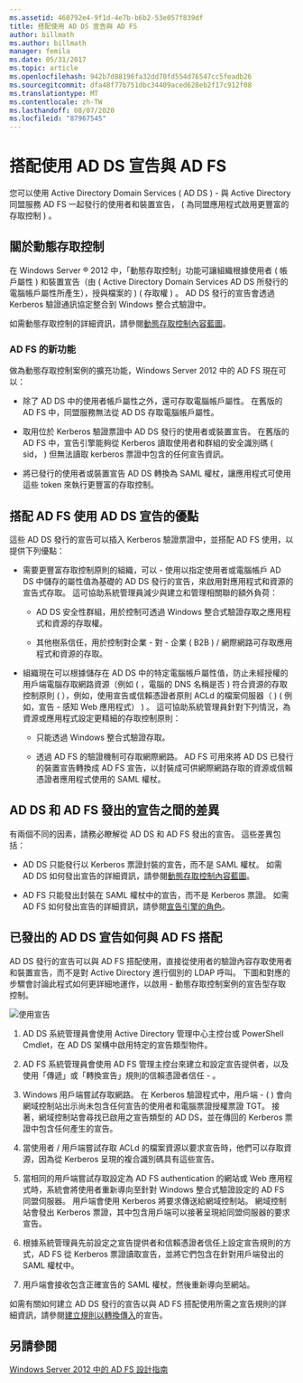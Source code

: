 ```yaml
---
ms.assetid: 460792e4-9f1d-4e7b-b6b2-53e057f839df
title: 搭配使用 AD DS 宣告與 AD FS
author: billmath
ms.author: billmath
manager: femila
ms.date: 05/31/2017
ms.topic: article
ms.openlocfilehash: 942b7d88196fa32dd70fd554d76547cc5feadb26
ms.sourcegitcommit: dfa48f77b751dbc34409aced628eb2f17c912f08
ms.translationtype: MT
ms.contentlocale: zh-TW
ms.lasthandoff: 08/07/2020
ms.locfileid: "87967545"
---
```

# <a name="using-ad-ds-claims-with-ad-fs"></a>搭配使用 AD DS 宣告與 AD FS


您可以使用 Active Directory Domain Services \( AD DS \) \- 與 Active Directory 同盟服務 AD FS 一起發行的使用者和裝置宣告， \( 為同盟應用程式啟用更豐富的存取控制 \) 。

## <a name="about-dynamic-access-control"></a>關於動態存取控制
在 Windows Server &reg; 2012 中，「動態存取控制」功能可讓組織根據使用者 \( 帳戶屬性 \) 和裝置宣告（由 \( Active Directory Domain Services AD DS 所發行的電腦帳戶屬性所產生），授與檔案的 \) \( 存取權 \) 。 AD DS 發行的宣告會透過 Kerberos 驗證通訊協定整合到 Windows 整合式驗證中。

如需動態存取控制的詳細資訊，請參閱[動態存取控制內容藍圖](../../solution-guides/Dynamic-Access-Control--Scenario-Overview.md#BKMK_APP)。

### <a name="whats-new-in-ad-fs"></a>AD FS 的新功能
做為動態存取控制案例的擴充功能，Windows Server 2012 中的 AD FS 現在可以：

-   除了 AD DS 中的使用者帳戶屬性之外，還可存取電腦帳戶屬性。 在舊版的 AD FS 中，同盟服務無法從 AD DS 存取電腦帳戶屬性。

-   取用位於 Kerberos 驗證票證中 AD DS 發行的使用者或裝置宣告。 在舊版的 AD FS 中，宣告引擎能夠從 Kerberos 讀取使用者和群組的安全識別碼 \( sid， \) 但無法讀取 kerberos 票證中包含的任何宣告資訊。

-   將已發行的使用者或裝置宣告 AD DS 轉換為 SAML 權杖，讓應用程式可使用這些 token 來執行更豐富的存取控制。

## <a name="benefits-of-using-ad-ds-claims-with-ad-fs"></a>搭配 AD FS 使用 AD DS 宣告的優點
這些 AD DS 發行的宣告可以插入 Kerberos 驗證票證中，並搭配 AD FS 使用，以提供下列優點：

-   需要更豐富存取控制原則的組織，可以 \- 使用以指定使用者或電腦帳戶 AD DS 中儲存的屬性值為基礎的 AD DS 發行的宣告，來啟用對應用程式和資源的宣告式存取。 這可協助系統管理員減少與建立和管理相關聯的額外負荷：

    -   AD DS 安全性群組，用於控制可透過 Windows 整合式驗證存取之應用程式和資源的存取權。

    -   其他樹系信任，用於控制對企業 \- 對 \- 企業 \( B2B \) \/ 網際網路可存取應用程式和資源的存取。

-   組織現在可以根據儲存在 AD DS 中的特定電腦帳戶屬性值，防止未經授權的用戶端電腦存取網路資源（例如 \( ，電腦的 DNS 名稱是否 \) 符合資源的存取控制原則 \( ），例如，使用宣告或信賴憑證者原則 ACLd 的檔案伺服器（ \) \( 例如，宣告 \- 感知 Web 應用程式） \) 。 這可協助系統管理員針對下列情況，為資源或應用程式設定更精細的存取控制原則：

    -   只能透過 Windows 整合式驗證存取。

    -   透過 AD FS 的驗證機制可存取網際網路。 AD FS 可用來將 AD DS 已發行的裝置宣告轉換成 AD FS 宣告，以封裝成可供網際網路存取的資源或信賴憑證者應用程式使用的 SAML 權杖。

## <a name="differences-between-ad-ds-and-ad-fs-issued-claims"></a>AD DS 和 AD FS 發出的宣告之間的差異
有兩個不同的因素，請務必瞭解從 AD DS 和 AD FS 發出的宣告。 這些差異包括：

-   AD DS 只能發行以 Kerberos 票證封裝的宣告，而不是 SAML 權杖。 如需 AD DS 如何發出宣告的詳細資訊，請參閱[動態存取控制內容藍圖](../../solution-guides/Dynamic-Access-Control--Scenario-Overview.md#BKMK_APP)。

-   AD FS 只能發出封裝在 SAML 權杖中的宣告，而不是 Kerberos 票證。 如需 AD FS 如何發出宣告的詳細資訊，請參閱[宣告引擎的角色](../../ad-fs/technical-reference/The-Role-of-the-Claims-Engine.md)。

## <a name="how-ad-ds-issued-claims-work-with-ad-fs"></a>已發出的 AD DS 宣告如何與 AD FS 搭配
AD DS 發行的宣告可以與 AD FS 搭配使用，直接從使用者的驗證內容存取使用者和裝置宣告，而不是對 Active Directory 進行個別的 LDAP 呼叫。 下圖和對應的步驟會討論此程式如何更詳細地運作，以啟用 \- 動態存取控制案例的宣告型存取控制。

![使用宣告](media/UsingADDSClaimswithADFS.gif)

1.  AD DS 系統管理員會使用 Active Directory 管理中心主控台或 PowerShell Cmdlet，在 AD DS 架構中啟用特定的宣告類型物件。

2.  AD FS 系統管理員會使用 AD FS 管理主控台來建立和設定宣告提供者，以及使用「傳遞」或「轉換宣告」規則的信賴憑證者信任 \- 。

3.  Windows 用戶端嘗試存取網路。 在 Kerberos 驗證程式中，用戶端 \- \( \) 會向網域控制站出示尚未包含任何宣告的使用者和電腦票證授權票證 TGT。 接著，網域控制站會尋找已啟用之宣告類型的 AD DS，並在傳回的 Kerberos 票證中包含任何產生的宣告。

4.  當使用者 \/ 用戶端嘗試存取 ACLd 的檔案資源以要求宣告時，他們可以存取資源，因為從 Kerberos 呈現的複合識別碼具有這些宣告。

5.  當相同的用戶端嘗試存取設定為 AD FS authentication 的網站或 Web 應用程式時，系統會將使用者重新導向至針對 Windows 整合式驗證設定的 AD FS 同盟伺服器。 用戶端會使用 Kerberos 將要求傳送給網域控制站。 網域控制站會發出 Kerberos 票證，其中包含用戶端可以接著呈現給同盟伺服器的要求宣告。

6.  根據系統管理員先前設定之宣告提供者和信賴憑證者信任上設定宣告規則的方式，AD FS 從 Kerberos 票證讀取宣告，並將它們包含在針對用戶端發出的 SAML 權杖中。

7.  用戶端會接收包含正確宣告的 SAML 權杖，然後重新導向至網站。

如需有關如何建立 AD DS 發行的宣告以與 AD FS 搭配使用所需之宣告規則的詳細資訊，請參閱[建立規則以轉換傳入](../../ad-fs/operations/Create-a-Rule-to-Transform-an-Incoming-Claim.md)的宣告。

## <a name="see-also"></a>另請參閱
[Windows Server 2012 中的 AD FS 設計指南](AD-FS-Design-Guide-in-Windows-Server-2012.md)

